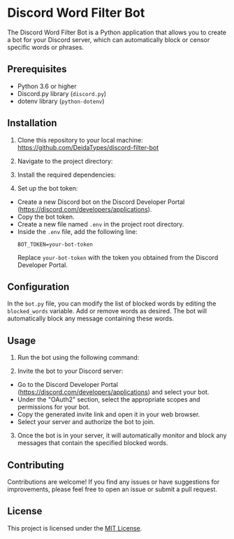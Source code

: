 # Discord Word Filter Bot

The Discord Word Filter Bot is a Python application that allows you to create a bot for your Discord server, which can automatically block or censor specific words or phrases.

## Prerequisites

- Python 3.6 or higher
- Discord.py library (`discord.py`)
- dotenv library (`python-dotenv`)

## Installation

1. Clone this repository to your local machine: https://github.com/DeidaTypes/discord-filter-bot

2. Navigate to the project directory:

3. Install the required dependencies:

4. Set up the bot token:
- Create a new Discord bot on the Discord Developer Portal (https://discord.com/developers/applications).
- Copy the bot token.
- Create a new file named `.env` in the project root directory.
- Inside the `.env` file, add the following line:
  ```
  BOT_TOKEN=your-bot-token
  ```
  Replace `your-bot-token` with the token you obtained from the Discord Developer Portal.

## Configuration

In the `bot.py` file, you can modify the list of blocked words by editing the `blocked_words` variable. Add or remove words as desired. The bot will automatically block any message containing these words.

## Usage

1. Run the bot using the following command:
  
2. Invite the bot to your Discord server:
- Go to the Discord Developer Portal (https://discord.com/developers/applications) and select your bot.
- Under the "OAuth2" section, select the appropriate scopes and permissions for your bot.
- Copy the generated invite link and open it in your web browser.
- Select your server and authorize the bot to join.

3. Once the bot is in your server, it will automatically monitor and block any messages that contain the specified blocked words.

## Contributing

Contributions are welcome! If you find any issues or have suggestions for improvements, please feel free to open an issue or submit a pull request.

## License

This project is licensed under the [MIT License](LICENSE).





